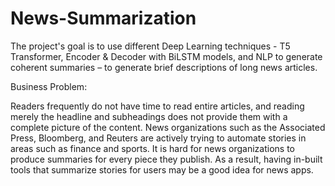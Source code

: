 # News-Summarization

The project's goal is to use different Deep Learning techniques - T5 Transformer, Encoder & Decoder with BiLSTM models, and NLP to generate coherent summaries – to generate brief descriptions of long news articles.

Business Problem:

Readers frequently do not have time to read entire articles, and reading merely the headline and subheadings does not provide them with a complete picture of the content. News organizations such as the Associated Press, Bloomberg, and Reuters are actively trying to automate stories in areas such as finance and sports. It is hard for news organizations to produce summaries for every piece they publish. As a result, having in-built tools that summarize stories for users may be a good idea for news apps.
